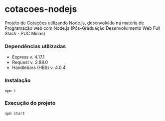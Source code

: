 # cotacoes-nodejs
Projeto de Cotações utilizando Node.js, desenvolvido na matéria de Programação web com Node.js (Pós-Graduação Desenvolvimento Web Full Stack - PUC Minas)

### Dependências utilizadas

* Express v. 4.17.1
* Request v. 2.88.0
* Handlebars (HBS) v. 4.0.4

### Instalação

`npm i`

### Execução do projeto

`npm start`